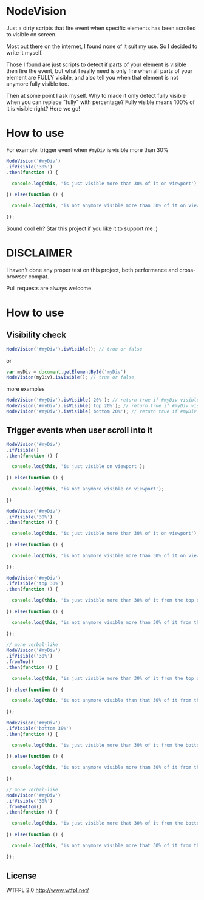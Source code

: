 # NodeVision

Just a dirty scripts that fire event when specific elements has been scrolled to visible on screen.

Most out there on the internet, I found none of it suit my use. So I decided to write it myself.

Those I found are just scripts to detect if parts of your element is visible then fire the event, but what I really need is only fire when all parts of your element are FULLY visible, and also tell you when that element is not anymore fully visible too.

Then at some point I ask myself. Why to made it only detect fully visible when you can replace "fully" with percentage?
Fully visible means 100% of it is visible right? Here we go!

# How to use

For example: trigger event when ``#myDiv`` is visible more than 30%

```javascript
NodeVision('#myDiv')
.ifVisible('30%')
.then(function () {

  console.log(this, 'is just visible more than 30% of it on viewport');
  
}).else(function () {

  console.log(this, 'is not anymore visible more than 30% of it on viewport');
  
});
```

Sound cool eh? Star this project if you like it to support me :)

# DISCLAIMER
I haven't done any proper test on this project, both performance and cross-browser compat.

Pull requests are always welcome.

# How to use

## Visibility check

```javascript
NodeVision('#myDiv').isVisible(); // true or false
```

or

```javascript
var myDiv = document.getElementById('myDiv')
NodeVision(myDiv).isVisible(); // true or false
```

more examples

```javascript
NodeVision('#myDiv').isVisible('20%'); // return true if #myDiv visible >= 20% of it on viewport
NodeVision('#myDiv').isVisible('top 20%'); // return true if #myDiv visible >= 20% of it from the top on viewport
NodeVision('#myDiv').isVisible('bottom 20%'); // return true if #myDiv visible >= 20% of it from the bottom on viewport
```

## Trigger events when user scroll into it

```javascript
NodeVision('#myDiv')
.ifVisible()
.then(function () {

  console.log(this, 'is just visible on viewport');
  
}).else(function () {

  console.log(this, 'is not anymore visible on viewport');
  
})
```

```javascript
NodeVision('#myDiv')
.ifVisible('30%')
.then(function () {

  console.log(this, 'is just visible more than 30% of it on viewport');
  
}).else(function () {

  console.log(this, 'is not anymore visible more than 30% of it on viewport');
  
});
```

```javascript
NodeVision('#myDiv')
.ifVisible('top 30%')
.then(function () {

  console.log(this, 'is just visible more than 30% of it from the top on viewport');
  
}).else(function () {

  console.log(this, 'is not anymore visible more than 30% of it from the top on viewport');
  
});
```

```javascript
// more verbal-like
NodeVision('#myDiv')
.ifVisible('30%')
.fromTop()
.then(function () {

  console.log(this, 'is just visible more than 30% of it from the top on viewport');
  
}).else(function () {

  console.log(this, 'is not anymore visible than that 30% of it from the top on viewport');
  
});
```

```javascript
NodeVision('#myDiv')
.ifVisible('bottom 30%')
.then(function () {

  console.log(this, 'is just visible more than 30% of it from the bottom on viewport');
  
}).else(function () {

  console.log(this, 'is not anymore visible more than 30% of it from the bottom on viewport');
  
});
```

```javascript
// more verbal-like
NodeVision('#myDiv')
.ifVisible('30%')
.fromBottom()
.then(function () {

  console.log(this, 'is just visible more that 30% of it from the bottom on viewport');
  
}).else(function () {

  console.log(this, 'is not anymore visible more that 30% of it from the bottom on viewport');
  
});

```

## License
WTFPL 2.0 http://www.wtfpl.net/
